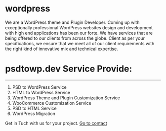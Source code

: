 # wordpress

We are a WordPress theme and Plugin Developer. Coming up with exceptionally professional WordPress websites design and development with high end applications has been our forte. We have services that are being offered to our clients from across the globe. Client as per your specifications, we ensure that we meet all of our client requirements with the right kind of innovative mix and technical expertise.  

# psdtowp.dev Service Provide: 
------------------------------------------------- 
1. PSD to WordPress Service <br>
2. HTML to WordPress Service <br>
3. WordPress Theme and Plugin Customization Service <br>
4. WooCommerce Customization Service <br>
5. PSD to HTML Service <br>
6. WordPress Migration <br>

Get in Tuch with us for your project. <a href="https://psdtowp.dev/" > Go to contact</a>
